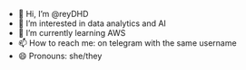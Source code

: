 - 👋 Hi, I’m @reyDHD
- 👀 I’m interested in data analytics and AI
- 🌱 I’m currently learning AWS
- 📫 How to reach me: on telegram with the same username
- 😄 Pronouns: she/they
